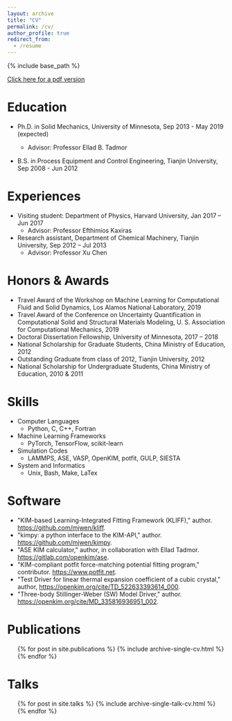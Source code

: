 ```yaml
---
layout: archive
title: "CV"
permalink: /cv/
author_profile: true
redirect_from:
  - /resume
---
```


{% include base_path %}

[Click here for a pdf version](https://mjwen.github.io/files/resume_Wen.pdf)

Education
======
* Ph.D. in Solid Mechanics, University of Minnesota, Sep 2013 - May 2019 (expected)
  * Advisor: Professor Ellad B. Tadmor

* B.S. in Process Equipment and Control Engineering, Tianjin University, Sep 2008 - Jun 2012

Experiences
======
* Visiting student: Department of Physics, Harvard University, Jan 2017 – Jun 2017
  * Advisor: Professor Efthimios Kaxiras
* Research assistant, Department of Chemical Machinery, Tianjin University, Sep 2012 – Jul 2013
  * Advisor: Professor Xu Chen

Honors & Awards
=====
* Travel Award of the Workshop on Machine Learning for Computational Fluid and Solid
  Dynamics, Los Alamos National Laboratory, 2019
* Travel Award of the Conference on Uncertainty Quantification in Computational Solid and
  Structural Materials Modeling, U. S. Association for Computational Mechanics, 2019
* Doctoral Dissertation Fellowship, University of Minnesota, 2017 – 2018
* National Scholarship for Graduate Students, China Ministry of Education, 2012
* Outstanding Graduate from class of 2012, Tianjin University, 2012
* National Scholarship for Undergraduate Students, China Ministry of Education, 2010 & 2011

Skills
======
* Computer Languages
  * Python, C, C++, Fortran
* Machine Learning Frameworks
  * PyTorch, TensorFlow, scikit-learn
* Simulation Codes
  * LAMMPS, ASE, VASP, OpenKIM, potfit, GULP, SIESTA
* System and Informatics
  * Unix, Bash, Make, LaTex

Software
=====
* "KIM-based Learning-Integrated Fitting Framework (KLIFF)," author. <https://github.com/mjwen/kliff>.
* "kimpy: a python interface to the KIM-API," author. <https://github.com/mjwen/kimpy>.
* "ASE KIM calculator," author, in collaboration with Ellad Tadmor. <https://gitlab.com/openkim/ase>.
* "KIM-compliant potfit force-matching potential fitting program," contributor. <https://www.potfit.net>.
* "Test Driver for linear thermal expansion coefficient of a cubic crystal," author, <https://openkim.org/cite/TD_522633393614_000>.
* "Three-body Stillinger-Weber (SW) Model Driver," author. <https://openkim.org/cite/MD_335816936951_002>.

Publications
======
  <ul>{% for post in site.publications %}
    {% include archive-single-cv.html %}
  {% endfor %}</ul>

Talks
======
  <ul>{% for post in site.talks %}
    {% include archive-single-talk-cv.html %}
  {% endfor %}</ul>

<!--
Teaching
======
  <ul>{% for post in site.teaching %}
    {% include archive-single-cv.html %}
  {% endfor %}</ul>

Service and leadership
======
* Currently signed in to 43 different slack teams
-->
